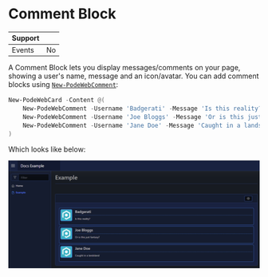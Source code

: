 # Comment Block

| Support | |
| ------- |-|
| Events | No |

A Comment Block lets you display messages/comments on your page, showing a user's name, message and an icon/avatar. You can add comment blocks using [`New-PodeWebComment`](../../../Functions/Elements/New-PodeWebComment):

```powershell
New-PodeWebCard -Content @(
    New-PodeWebComment -Username 'Badgerati' -Message 'Is this reality?' -Icon '/pode.web/images/icon.png'
    New-PodeWebComment -Username 'Joe Bloggs' -Message 'Or is this just fantasy?' -Icon '/pode.web/images/icon.png'
    New-PodeWebComment -Username 'Jane Doe' -Message 'Caught in a landsland' -Icon '/pode.web/images/icon.png'
)
```

Which looks like below:

![comments](../../../images/comments.png)
